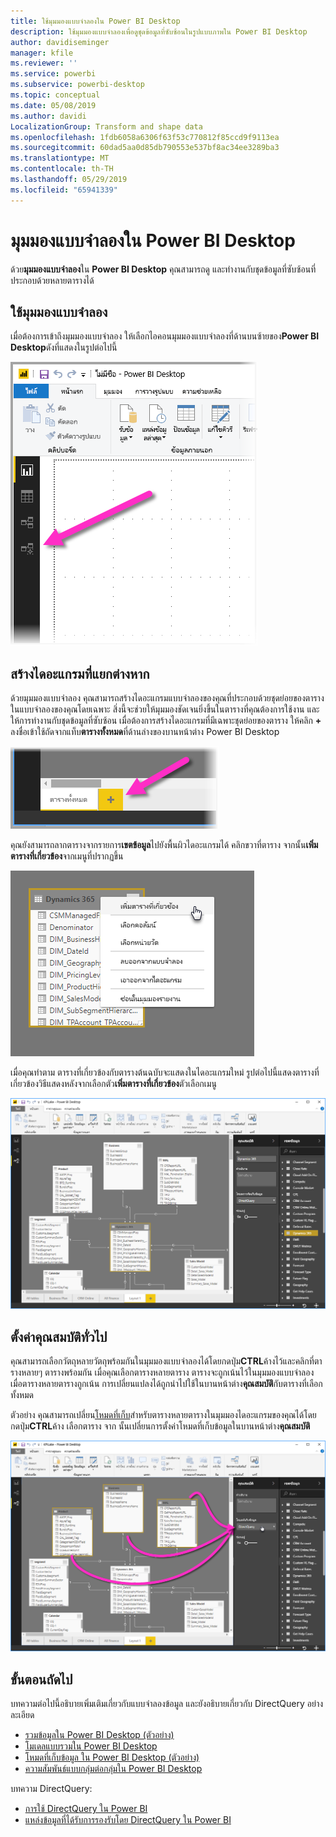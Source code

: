 ```yaml
---
title: ใช้มุมมองแบบจำลองใน Power BI Desktop
description: ใช้มุมมองแบบจำลองเพื่อดูชุดข้อมูลที่ซับซ้อนในรูปแบบภาพใน Power BI Desktop
author: davidiseminger
manager: kfile
ms.reviewer: ''
ms.service: powerbi
ms.subservice: powerbi-desktop
ms.topic: conceptual
ms.date: 05/08/2019
ms.author: davidi
LocalizationGroup: Transform and shape data
ms.openlocfilehash: 1fdb6058a6306f63f53c770812f85ccd9f9113ea
ms.sourcegitcommit: 60dad5aa0d85db790553e537bf8ac34ee3289ba3
ms.translationtype: MT
ms.contentlocale: th-TH
ms.lasthandoff: 05/29/2019
ms.locfileid: "65941339"
---
```

# <a name="modeling-view-in-power-bi-desktop"></a>มุมมองแบบจำลองใน Power BI Desktop

ด้วย**มุมมองแบบจำลอง**ใน **Power BI Desktop** คุณสามารถดู และทำงานกับชุดข้อมูลที่ซับซ้อนที่ประกอบด้วยหลายตารางได้


## <a name="using-modeling-view"></a>ใช้มุมมองแบบจำลอง

เมื่อต้องการเข้าถึงมุมมองแบบจำลอง ให้เลือกไอคอนมุมมองแบบจำลองที่ด้านบนซ้ายของ**Power BI Desktop**ดังที่แสดงในรูปต่อไปนี้

![ไอคอนมุมมองแบบจำลองใน Power BI Desktop](media/desktop-modeling-view/modeling-view_02.png)

## <a name="creating-separate-diagrams"></a>สร้างไดอะแกรมที่แยกต่างหาก

ด้วยมุมมองแบบจำลอง คุณสามารถสร้างไดอะแกรมแบบจำลองของคุณที่ประกอบด้วยชุดย่อยของตารางในแบบจำลองของคุณโดยเฉพาะ สิ่งนี้จะช่วยให้มุมมองชัดเจนยิ่งขึ้นในตารางที่คุณต้องการใช้งาน และให้การทำงานกับชุดข้อมูลที่ซับซ้อน เมื่อต้องการสร้างไดอะแกรมที่มีเฉพาะชุดย่อยของตาราง ให้คลิก **+** ลงชื่อเข้าใช้ถัดจากแท็บ**ตารางทั้งหมด**ที่ด้านล่างของบานหน้าต่าง Power BI Desktop

![สร้างไดอะแกรมใหม่ โดยการคลิกที่สัญลักษณ์ + ในส่วนของแท็บ](media/desktop-modeling-view/modeling-view_03.png)

คุณยังสามารถลากตารางจากรายการ**เขตข้อมูล**ไปยังพื้นผิวไดอะแกรมได้ คลิกขวาที่ตาราง จากนั้น**เพิ่มตารางที่เกี่ยวข้อง**จากเมนูที่ปรากฏขึ้น

![คลิกขวาที่ตาราง และเลือกเพิ่มตารางที่เกี่ยวข้อง](media/desktop-modeling-view/modeling-view_04.png)

เมื่อคุณทำตาม ตารางที่เกี่ยวข้องกับตารางต้นฉบับจะแสดงในไดอะแกรมใหม่ รูปต่อไปนี้แสดงตารางที่เกี่ยวข้องวิธีแสดงหลังจากเลือกตัว**เพิ่มตารางที่เกี่ยวข้อง**ตัวเลือกเมนู

![แสดงตารางที่เกี่ยวข้อง](media/desktop-modeling-view/modeling-view_05.png)

## <a name="setting-common-properties"></a>ตั้งค่าคุณสมบัติทั่วไป

คุณสามารถเลือกวัตถุหลายวัตถุพร้อมกันในมุมมองแบบจำลองได้โดยกดปุ่ม**CTRL**ค้างไว้และคลิกที่ตารางหลายๆ ตารางพร้อมกัน เมื่อคุณเลือกตารางหลายตาราง ตารางจะถูกเน้นไว้ในมุมมองแบบจำลอง เมื่อตารางหลายตารางถูกเน้น การเปลี่ยนแปลงได้ถูกนำไปใช้ในบานหน้าต่าง**คุณสมบัติ**กับตารางที่เลือกทั้งหมด

ตัวอย่าง คุณสามารถเปลี่ยน[โหมดที่เก็บ](desktop-storage-mode.md)สำหรับตารางหลายตารางในมุมมองไดอะแกรมของคุณได้โดยกดปุ่ม**CTRL**ค้าง เลือกตาราง จาก นั้นเปลี่ยนการตั้งค่าโหมดที่เก็บข้อมูลในบานหน้าต่าง**คุณสมบัติ**

![เลือกตารางหลายตาราง โดยกด CTRL แล้วตั้งค่าคุณสมบัติทั่วไปในตารางที่เลือกทั้งหมด](media/desktop-modeling-view/modeling-view_06.png)


## <a name="next-steps"></a>ขั้นตอนถัดไป

บทความต่อไปนี้อธิบายเพิ่มเติมเกี่ยวกับแบบจำลองข้อมูล และยังอธิบายเกี่ยวกับ DirectQuery อย่างละเอียด

* [รวมข้อมูลใน Power BI Desktop (ตัวอย่าง)](desktop-aggregations.md)
* [โมเดลแบบรวมใน Power BI Desktop](desktop-composite-models.md)
* [โหมดที่เก็บข้อมูล ใน Power BI Desktop (ตัวอย่าง)](desktop-storage-mode.md)
* [ความสัมพันธ์แบบกลุ่มต่อกลุ่มใน Power BI Desktop](desktop-many-to-many-relationships.md)


บทความ DirectQuery:

* [การใช้ DirectQuery ใน Power BI](desktop-directquery-about.md)
* [แหล่งข้อมูลที่ได้รับการรองรับโดย DirectQuery ใน Power BI](desktop-directquery-data-sources.md)
